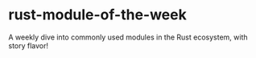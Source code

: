 # rust-module-of-the-week
A weekly dive into commonly used modules in the Rust ecosystem, with story flavor!
